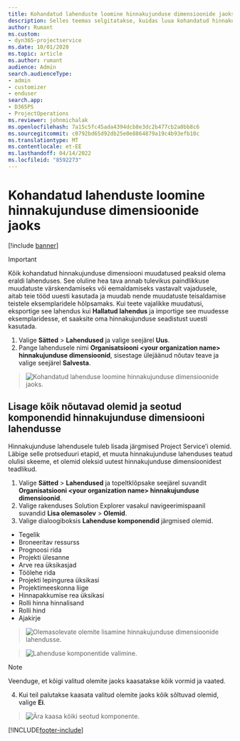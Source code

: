 ```yaml
---
title: Kohandatud lahenduste loomine hinnakujunduse dimensioonide jaoks
description: Selles teemas selgitatakse, kuidas luua kohandatud hinnakujunduse dimensioonide loomise ajal kohandatud lahendus.
author: Rumant
ms.custom:
- dyn365-projectservice
ms.date: 10/01/2020
ms.topic: article
ms.author: rumant
audience: Admin
search.audienceType:
- admin
- customizer
- enduser
search.app:
- D365PS
- ProjectOperations
ms.reviewer: johnmichalak
ms.openlocfilehash: 7a15c5fc45ada4394dcb8e3dc2b477cb2a0bb8c6
ms.sourcegitcommit: c0792bd65d92db25e0e8864879a19c4b93efb10c
ms.translationtype: MT
ms.contentlocale: et-EE
ms.lasthandoff: 04/14/2022
ms.locfileid: "8592273"
---
```

# <a name="create-custom-solutions-for-pricing-dimensions"></a>Kohandatud lahenduste loomine hinnakujunduse dimensioonide jaoks

[!include [banner](../includes/psa-now-project-operations.md)]

> [!IMPORTANT]
> Kõik kohandatud hinnakujunduse dimensiooni muudatused peaksid olema eraldi lahenduses. See oluline hea tava annab tulevikus paindlikkuse muudatuste värskendamiseks või eemaldamiseks vastavalt vajadusele, aitab teie tööd uuesti kasutada ja muudab nende muudatuste teisaldamise teistele eksemplaridele hõlpsamaks. Kui teete vajalikke muudatusi, eksportige see lahendus kui **Hallatud lahendus** ja importige see muudesse eksemplaridesse, et saaksite oma hinnakujunduse seadistust uuesti kasutada.

1. Valige **Sätted** > **Lahendused** ja valige seejärel **Uus**. 
2. Pange lahendusele nimi **Organisatsiooni \<your organization name> hinnakujunduse dimensioonid**, sisestage ülejäänud nõutav teave ja valige seejärel **Salvesta**.

> ![Kohandatud lahenduse loomine hinnakujunduse dimensioonide jaoks.](media/Creation-of-custom-pricing-dimension-solution.PNG)
  
## <a name="add-all-required-entities-and-related-components-to-the-pricing-dimension-solution"></a>Lisage kõik nõutavad olemid ja seotud komponendid hinnakujunduse dimensiooni lahendusse
Hinnakujunduse lahendusele tuleb lisada järgmised Project Service’i olemid. Läbige selle protseduuri etapid, et muuta hinnakujunduse lahenduses teatud olulisi skeeme, et olemid oleksid uutest hinnakujunduse dimensioonidest teadlikud.

1. Valige **Sätted** > **Lahendused** ja topeltklõpsake seejärel suvandit **Organisatsiooni \<your organization name> hinnakujunduse dimensioonid**. 
2. Valige rakenduses Solution Explorer vasakul navigeerimispaanil suvandid **Lisa olemasolev** > **Olemid**.
3. Valige dialoogiboksis **Lahenduse komponendid** järgmised olemid.

- Tegelik
- Broneeritav ressurss
- Prognoosi rida
- Projekti ülesanne
- Arve rea üksikasjad
- Töölehe rida
- Projekti lepingurea üksikasi
- Projektimeeskonna liige
- Hinnapakkumise rea üksikasi
- Rolli hinna hinnalisand
- Rolli hind 
- Ajakirje 

> ![Olemasolevate olemite lisamine hinnakujunduse dimensioonide lahendusse.](media/Existing-entities-to-PD-solution.png)

> ![Lahenduse komponentide valimine.](media/Dimension-Components.png)

> [!NOTE]
> Veenduge, et kõigi valitud olemite jaoks kaasatakse kõik vormid ja vaated.

4. Kui teil palutakse kaasata valitud olemite jaoks kõik sõltuvad olemid, valige **Ei**.

> ![Ära kaasa kõiki seotud komponente.](media/Do-not-include-required.png)




[!INCLUDE[footer-include](../includes/footer-banner.md)]
